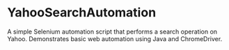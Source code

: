 # YahooSearchAutomation
A simple Selenium automation script that performs a search operation on Yahoo. Demonstrates basic web automation using Java and ChromeDriver.
